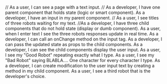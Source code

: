 // As a user, I can see a page with a text input.
// As a developer, I have one parent component that holds state (logic or smart component).
As a developer, I have an input in my parent component.
// As a user, I see titles of three robots waiting for my text.
//As a developer, I have three child components that do not hold state (display or dumb component).
As a user, when I enter text I see the three robots responses update in real time.
As a developer, I can call an onChange method on the input tag.
As a developer, I can pass the updated state as props to the child components.
As a developer, I can see the child components display the user input.
As a user, I see my "Good Robot" repeating exactly what I type.
As a user, I see my "Bad Robot" saying BLABLA.... One character for every character I type.
As a developer, I can create modification to the user input text by creating a method in my child component.
As a user, I see a third robot that is the developer's choice.
